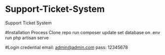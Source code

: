 # Support-Ticket-System
Support Ticket System

#Installation Process
Clone repo
run composer update
set database on .env
run php artisan serve

#Login credential 
email: admin@admin.com
pass: 12345678

